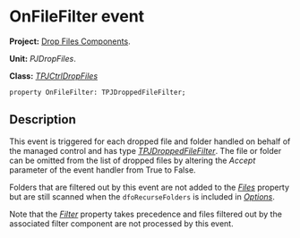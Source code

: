 # OnFileFilter event #

**Project:** [Drop Files Components](DropFilesComponents.md).

**Unit:** _PJDropFiles_.

**Class:** _[TPJCtrlDropFiles](TPJCtrlDropFiles.md)_

```
property OnFileFilter: TPJDroppedFileFilter;
```

## Description ##

This event is triggered for each dropped file and folder handled on behalf of the managed control and has type _[TPJDroppedFileFilter](TPJDroppedFileFilter.md)_. The file or folder can be omitted from the list of dropped files by altering the _Accept_ parameter of the event handler from True to False.

Folders that are filtered out by this event are not added to the _[Files](TPJCtrlDropFilesFiles.md)_ property but are still scanned when the `dfoRecurseFolders` is included in _[Options](TPJCtrlDropFilesOptions.md)_.

Note that the _[Filter](TPJCtrlDropFilesFilter.md)_ property takes precedence and files filtered out by the associated filter component are not processed by this event.